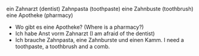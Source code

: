 ein Zahnarzt (dentist)
Zahnpasta (toothpaste)
eine Zahnbuste (toothbrush)
eine Apotheke (pharmacy)
* Wo gibt es eine Apotheke? (Where is a pharmacy?)
* Ich habe Anst vorm Zahnarzt (I am afraid of the dentist)
* Ich brauche Zahnpasta, eine Zahnburste und einen Kamm. I need a toothpaste, a toothbrush and a comb.
